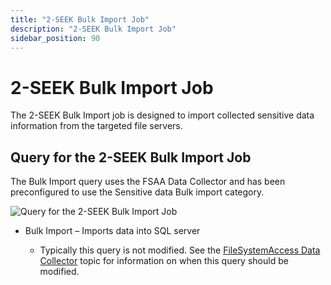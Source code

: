 ```yaml
---
title: "2-SEEK Bulk Import Job"
description: "2-SEEK Bulk Import Job"
sidebar_position: 90
---
```


# 2-SEEK Bulk Import Job

The 2-SEEK Bulk Import job is designed to import collected sensitive data information from the
targeted file servers.

## Query for the 2-SEEK Bulk Import Job

The Bulk Import query uses the FSAA Data Collector and has been preconfigured to use the Sensitive
data Bulk import category.

![Query for the 2-SEEK Bulk Import Job](/images/accessanalyzer/11.6/solutions/filesystem/collection/seekbulkimportquery.webp)

- Bulk Import – Imports data into SQL server

    - Typically this query is not modified. See the
      [FileSystemAccess Data Collector](/docs/accessanalyzer/11.6/admin/datacollector/fsaa/overview.md)
      topic for information on when this query should be modified.
